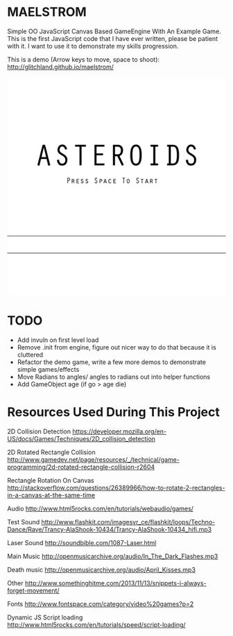 MAELSTROM
=========

Simple OO JavaScript Canvas Based GameEngine With An Example Game. This is
the first JavaScript code that I have ever written, please be patient with
it. I want to use it to demonstrate my skills progression. 

This is a demo (Arrow keys to move, space to shoot):
http://glitchland.github.io/maelstrom/

![Amdusias](sprites/intro_screen.png?raw=true)


TODO
=========

- Add invuln on first level load
- Remove .init from engine, figure out nicer way to do that because it is cluttered
- Refactor the demo game, write a few more demos to demonstrate simple games/effects
- Move Radians to angles/ angles to radians out into helper functions
- Add GameObject age (if go > age die)

Resources Used During This Project
=========
2D Collision Detection
https://developer.mozilla.org/en-US/docs/Games/Techniques/2D_collision_detection


2D Rotated Rectangle Collision
http://www.gamedev.net/page/resources/_/technical/game-programming/2d-rotated-rectangle-collision-r2604


Rectangle Rotation On Canvas
http://stackoverflow.com/questions/26389966/how-to-rotate-2-rectangles-in-a-canvas-at-the-same-time


Audio
http://www.html5rocks.com/en/tutorials/webaudio/games/


Test Sound
http://www.flashkit.com/imagesvr_ce/flashkit/loops/Techno-Dance/Rave/Trancy-AlaShook-10434/Trancy-AlaShook-10434_hifi.mp3


Laser Sound
http://soundbible.com/1087-Laser.html


Main Music
http://openmusicarchive.org/audio/In_The_Dark_Flashes.mp3


Death music
http://openmusicarchive.org/audio/April_Kisses.mp3


Other
http://www.somethinghitme.com/2013/11/13/snippets-i-always-forget-movement/


Fonts
http://www.fontspace.com/category/video%20games?p=2


Dynamic JS Script loading
http://www.html5rocks.com/en/tutorials/speed/script-loading/
